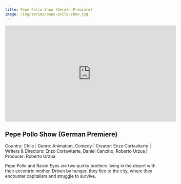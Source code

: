 ```yaml
---
title: Pepe Pollo Show (German Premiere) 
image: /img/series/pepe-pollo-show.jpg
---
```

<iframe width="560" height="315" src="https://vimeo.com/560216886" frameborder="0" allow="accelerometer; autoplay; encrypted-media; gyroscope; picture-in-picture" allowfullscreen></iframe>

## Pepe Pollo Show (German Premiere)  
Country: Chile | Genre: Animation, Comedy | Creator: Enzo Cortavitarte | Writers & Directors: Enzo Cortavitarte, Daniel Cancino, Roberto Urzua | Producer: Roberto Urzua

Pepe Pollo and Raisin Eyes are two quirky brothers living in the desert with their eccentric mother. Driven by hunger, they flee to the city, where they encounter capitalism and struggle to survive. 
